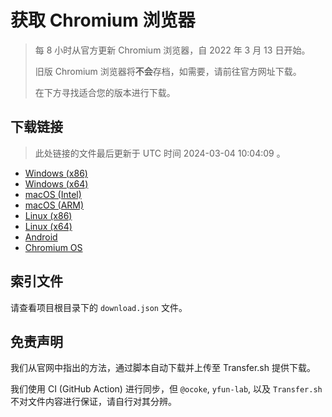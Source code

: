 # 获取 Chromium 浏览器

> 每 8 小时从官方更新 Chromium 浏览器，自 2022 年 3 月 13 日开始。
> 
> 旧版 Chromium 浏览器将**不会**存档，如需要，请前往官方网址下载。
>
> 在下方寻找适合您的版本进行下载。

## 下载链接

> 此处链接的文件最后更新于 UTC 时间 2024-03-04 10:04:09
。

- [Windows (x86)](https://transfer.sh/VSatvry3Om/Win.zip)
- [Windows (x64)](https://transfer.sh/1EnYXBS9vV/Win_x64.zip)
- [macOS (Intel)](https://transfer.sh/g6nX0NpwaI/Mac.zip)
- [macOS (ARM)](https://transfer.sh/EPno7qgVog/Mac_Arm.zip)
- [Linux (x86)](https://transfer.sh/DnKTO11s9R/Linux.zip)
- [Linux (x64)](https://transfer.sh/f9UyltnVjr/Linux_x64.zip)
- [Android](https://transfer.sh/VzIAMdIAK1/Android.zip)
- [Chromium OS](https://transfer.sh/AU9w8SwBiG/Linux_ChromiumOS_Full.zip)

## 索引文件

请查看项目根目录下的 `download.json` 文件。

## 免责声明

我们从官网中指出的方法，通过脚本自动下载并上传至 Transfer.sh 提供下载。

我们使用 CI (GitHub Action) 进行同步，但 `@ocoke`, `yfun-lab`, 以及 `Transfer.sh` 不对文件内容进行保证，请自行对其分辨。
